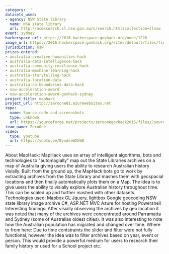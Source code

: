 ```yaml
---
category: ''
datasets_used:
- agency: NSW State library
  name: NSW state library
  url: http://acmssearch.sl.nsw.gov.au/s/search.html?collection=slnsw
event: sydney
hackerspace_url: https://2016.hackerspace.govhack.org/node/1226
image_url: https://2016.hackerspace.govhack.org/sites/default/files/field/image/teamzeroone_0.png
jurisdiction: nsw
prizes-entered:
- australia-creative-humanities-hack
- australia-data-intelligence-hack
- australia-community-resilience-hack
- australia-machine-learning-hack
- australia-storytelling-hack
- australia-location-data
- australia-no-boundaries-data-hack
- nsw-acceleration-award
- nsw-acceleration-award-govhack-sydney
project_title: maphack
project_url: http://zeroone01.azurewebsites.net
repo:
  name: Source code and screenshots
  type: unknown
  url: https://sourceforge.net/projects/zeroonegovhack2016/files/?source=navbar
team_name: ZeroOne
video:
  type: youtube
  url: https://youtu.be/BvxdseWXkW8
---
```


About MapHack:
MapHack uses an array of intelligent algorithms, bots and technologies to "automagially" map out the State Libraries archives on a map of Australia giving users the ability to research Australian history visially. Built from the ground up, the MapHack bots go to work by extracting archives from the State Library and mashes them with geospacial locations and then finally automatically plots them on a Map. The idea is to give users the ability to visially explore Australian history throughout time. This can be scaled up and further mashed with other datasets. 
Technologies used:
Mapbox GL
Jquery, lightbox
Google geocoding
NSW state library image archive
C#, ASP.NET MVC
Azure for hosting
Powershell
Interesting findings:
After visially observing the archives by geo location it was noted that many of the archives were concentrated around Parramatta and Sydney (some of Australias oldest cities). It was also interesting to note how the Australian population has migrated and changed over time.
Where to from here:
Due to time contstraints the slider and filter were not fully functional, however the idea was to filter archives based on year, event or person. This would provide a powerful medium for users to research their family history or used for a School project etc.